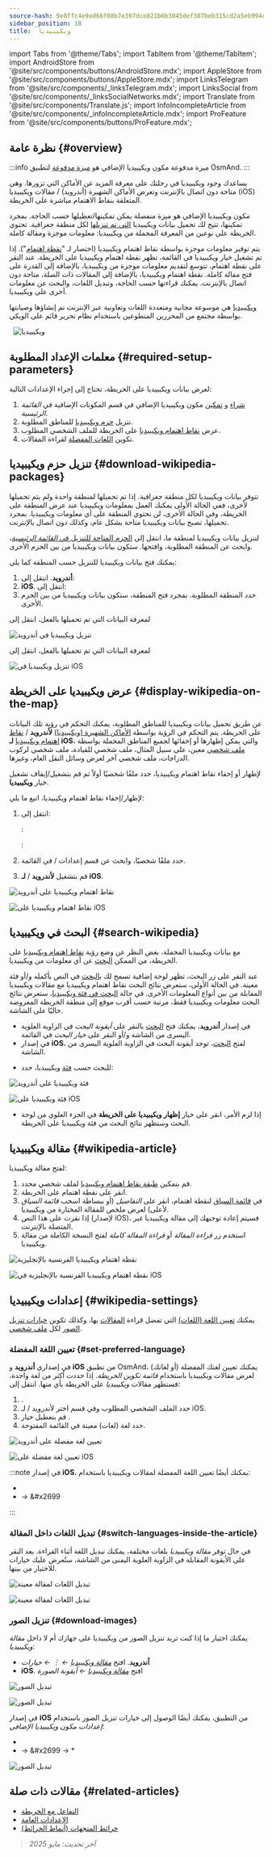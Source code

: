 ```yaml
---
source-hash: 9e8ffc4e9ad66f08b7e397dce821b6b3045def307beb315cd2a5eb994c70479b
sidebar_position: 18
title:  ويكيبيديا
---
```

import Tabs from '@theme/Tabs';
import TabItem from '@theme/TabItem';
import AndroidStore from '@site/src/components/buttons/AndroidStore.mdx';
import AppleStore from '@site/src/components/buttons/AppleStore.mdx';
import LinksTelegram from '@site/src/components/_linksTelegram.mdx';
import LinksSocial from '@site/src/components/_linksSocialNetworks.mdx';
import Translate from '@site/src/components/Translate.js';
import InfoIncompleteArticle from '@site/src/components/_infoIncompleteArticle.mdx';
import ProFeature from '@site/src/components/buttons/ProFeature.mdx';




## نظرة عامة {#overview}

:::info ميزة مدفوعة
مكون ويكيبيديا الإضافي هو [ميزة مدفوعة](../purchases/index.md) لتطبيق OsmAnd.
:::

يساعدك وجود ويكيبيديا في رحلتك على معرفة المزيد عن الأماكن التي تزورها. وهي متاحة دون اتصال بالإنترنت وتعرض الأماكن الشهيرة (أندرويد) / مقالات ويكيبيديا (iOS) المتعلقة بنقاط الاهتمام مباشرة على الخريطة.

مكون ويكيبيديا الإضافي هو ميزة منفصلة يمكن تمكينها/تعطيلها حسب الحاجة. بمجرد تمكينها، تتيح لك تحميل بيانات ويكيبيديا [التي تم تنزيلها](../personal/maps-resources.md#download-maps-maps) لكل منطقة جغرافية. تحتوي الخريطة على نوعين من المعرفة المحملة من ويكيبيديا: معلومات موجزة ومقالة كاملة.

يتم توفير معلومات موجزة بواسطة نقاط اهتمام ويكيبيديا (اختصار لـ "[نقطة اهتمام](../map/point-layers-on-map.md)"). إذا تم تشغيل خيار ويكيبيديا في القائمة، تظهر نقطة اهتمام ويكيبيديا على الخريطة. عند النقر على نقطة اهتمام، تتوسع لتقديم معلومات موجزة من ويكيبيديا، بالإضافة إلى القدرة على فتح مقالة كاملة. نقطة اهتمام ويكيبيديا، بالإضافة إلى المقالات ذات الصلة، متاحة دون اتصال بالإنترنت. يمكنك قراءتها حسب الحاجة، وتبديل اللغات، والبحث عن معلومات أخرى على ويكيبيديا.

[ويكيبيديا](https://en.wikipedia.org/wiki/Wikipedia) هي موسوعة مجانية ومتعددة اللغات وتعاونية عبر الإنترنت تم إنشاؤها وصيانتها بواسطة مجتمع من المحررين المتطوعين باستخدام نظام تحرير قائم على الويكي.

&nbsp;
![ويكيبيديا](@site/static/img/map/map-wikipedia.png)


## معلمات الإعداد المطلوبة {#required-setup-parameters}

لعرض بيانات ويكيبيديا على الخريطة، تحتاج إلى إجراء الإعدادات التالية:

1. [شراء](../plugins/index.md#purchase) و [تمكين](../plugins/index.md#enable--disable) مكون ويكيبيديا الإضافي في قسم المكونات الإضافية في *القائمة الرئيسية*.
2. تنزيل [حزم ويكيبيديا](#download-wikipedia-packages) للمناطق المطلوبة.
3. عرض [نقاط اهتمام ويكيبيديا](#display-wikipedia-on-the-map) على الخريطة للملف الشخصي المطلوب.
4. تكوين [اللغات المفضلة](#set-preferred-language) لقراءة المقالات.


## تنزيل حزم ويكيبيديا {#download-wikipedia-packages}

تتوفر بيانات ويكيبيديا لكل منطقة جغرافية. إذا تم تحميلها لمنطقة واحدة ولم يتم تحميلها لأخرى، ففي الحالة الأولى يمكنك العمل بمعلومات ويكيبيديا عند عرض المنطقة على الخريطة، وفي الحالة الأخرى، لن تحتوي المنطقة على أي معلومات ويكيبيديا. بمجرد تحميلها، تصبح بيانات ويكيبيديا متاحة بشكل عام، وكذلك دون اتصال بالإنترنت.

لتنزيل بيانات ويكيبيديا لمنطقة ما، انتقل إلى [الحزم المتاحة للتنزيل في *القائمة الرئيسية*](../start-with/download-maps.md#download---main-menu)، وابحث عن المنطقة المطلوبة، وافتحها. ستكون بيانات ويكيبيديا من بين الحزم الأخرى.

يمكنك فتح بيانات ويكيبيديا للتنزيل حسب المنطقة كما يلي:

1. **أندرويد**. انتقل إلى: *<Translate android="true" ids="shared_string_menu,maps_and_resources,regions"/>*
2. **iOS**. انتقل إلى: *<Translate ios="true" ids="shared_string_menu,res_mapsres,res_worldwide"/>*
3. حدد المنطقة المطلوبة. بمجرد فتح المنطقة، ستكون بيانات ويكيبيديا من بين الحزم الأخرى.

<Tabs groupId="operating-systems" queryString="current-os">

<TabItem value="android" label="أندرويد">

لمعرفة البيانات التي تم تحميلها بالفعل، انتقل إلى *<Translate android="true" ids="shared_string_menu,download_tab_local,download_wikipedia_maps"/>*

![تنزيل ويكيبيديا في أندرويد](@site/static/img/plugins/wikipedia/download_wikipedia_android2.png)

</TabItem>

<TabItem value="ios" label="iOS">

لمعرفة البيانات التي تم تحميلها بالفعل، انتقل إلى *<Translate ios="true" ids="shared_string_menu,res_mapsres,download_tab_local"/>*

![تنزيل ويكيبيديا في iOS](@site/static/img/plugins/wikipedia/download_wikipedia_ios2.png)

</TabItem>

</Tabs>


## عرض ويكيبيديا على الخريطة {#display-wikipedia-on-the-map}

عن طريق تحميل بيانات ويكيبيديا للمناطق المطلوبة، يمكنك التحكم في رؤية تلك البيانات على الخريطة. يتم التحكم في الرؤية بواسطة [الأماكن الشهيرة (ويكيبيديا)](../map/point-layers-on-map.md#-wikipedia) **لأندرويد** / [نقاط اهتمام ويكيبيديا](../map/point-layers-on-map.md#-wikipedia) **لـ iOS**، والتي يمكن إظهارها أو إخفائها لجميع المناطق المحملة بواسطة [ملف شخصي](../personal/profiles.md) معين، على سبيل المثال، ملف شخصي للقيادة، ملف شخصي لركوب الدراجات، ملف شخصي آخر لعرض وسائل النقل العام، وغيرها.

لإظهار أو إخفاء نقاط اهتمام ويكيبيديا، حدد ملفًا شخصيًا أولاً ثم قم بتشغيل/إيقاف تشغيل خيار **ويكيبيديا**.

لإظهار/إخفاء نقاط اهتمام ويكيبيديا، اتبع ما يلي:

1. انتقل إلى:

   **<Translate android="true" ids="android_button_seq"/>**: [*<Translate android="true" ids="shared_string_menu,configure_map,poi_osmwiki"/>*](../map/popular_places.md#popular-places-wikipedia-menu)

   **<Translate ios="true" ids="ios_button_seq"/>**: *<Translate ios="true" ids="shared_string_menu,configure_map,download_wikipedia_maps"/>*

2. حدد ملفًا شخصيًا، وابحث عن قسم إعدادات *<Translate android="true" ids="shared_string_show"/>*/*<Translate ios="true" ids="shared_string_show_on_map"/>* في القائمة.
3. قم بتشغيل *<Translate android="true" ids="poi_osmwiki"/>* **لأندرويد** / *<Translate ios="true" ids="download_wikipedia_maps"/>* **لـ iOS**.

<Tabs groupId="operating-systems" queryString="current-os">

<TabItem value="android" label="أندرويد">

![نقاط اهتمام ويكيبيديا على أندرويد](@site/static/img/map/map-wikipedia-on-map.png)

</TabItem>

<TabItem value="ios" label="iOS">

![نقاط اهتمام ويكيبيديا على iOS](@site/static/img/map/map-wikipedia-on-map_ios.png)

</TabItem>

</Tabs>


## البحث في ويكيبيديا {#search-wikipedia}

مع بيانات ويكيبيديا المحملة، بغض النظر عن وضع رؤية [نقاط اهتمام ويكيبيديا](../map/point-layers-on-map.md#-wikipedia) على الخريطة، من الممكن [البحث](../search/search-poi.md) عن أي معلومات من ويكيبيديا.

عند النقر على زر البحث، تظهر لوحة إضافية تسمح لك [بالبحث](../search/index.md) في النص بأكمله و/أو فئة معينة. في الحالة الأولى، ستعرض نتائج البحث نقاط اهتمام ويكيبيديا مع مقالات ويكيبيديا المقابلة من بين أنواع المعلومات الأخرى. في حالة [البحث في فئة ويكيبيديا](../search/search-poi.md#poi-search)، ستعرض نتائج البحث معلومات ويكيبيديا فقط، مرتبة حسب أقرب موقع إلى منطقة الخريطة المعروضة حاليًا على الشاشة.

- في إصدار **أندرويد**، يمكنك فتح [البحث](../search/index.md) بالنقر على *أيقونة البحث* في الزاوية العلوية اليسرى من الشاشة و/أو النقر على *خيار البحث* في القائمة.
- في إصدار **iOS**، لفتح [البحث](../search/index.md)، توجد أيقونة البحث في الزاوية العلوية اليسرى من الشاشة.

<!--
<Tabs groupId="operating-systems" queryString="current-os">

<TabItem value="android" label="أندرويد">

![بحث ويكيبيديا على أندرويد](@site/static/img/map/map-wikipedia-search.png)

</TabItem>

<TabItem value="ios" label="iOS">

![بحث ويكيبيديا على iOS](@site/static/img/map/map-wikipedia-search_ios.png)

</TabItem>

</Tabs>

-->

- للبحث حسب [فئة](../search/search-poi.md#poi-search) ويكيبيديا، حدد: *<Translate android="true" ids="map_widget_search,search_categories,shared_string_wikipedia"/>*

<Tabs groupId="operating-systems" queryString="current-os">

<TabItem value="android" label="أندرويد">

![فئة ويكيبيديا على أندرويد](@site/static/img/map/map-wikipedia-search-on-map.png)

</TabItem>

<TabItem value="ios" label="iOS">

![فئة ويكيبيديا على iOS](@site/static/img/map/map-wikipedia-search-on-map_ios.png)

</TabItem>

</Tabs>

- إذا لزم الأمر، انقر على خيار **إظهار ويكيبيديا على الخريطة** في الجزء العلوي من لوحة البحث وستظهر نتائج البحث من فئة ويكيبيديا على الخريطة.


## مقالة ويكيبيديا {#wikipedia-article}

لفتح مقالة ويكيبيديا:

1. قم بتمكين [طبقة نقاط اهتمام ويكيبيديا](../map/point-layers-on-map.md#-wikipedia) لملف شخصي محدد.
2. انقر على نقطة اهتمام على الخريطة.
3. في [قائمة السياق](../map/map-context-menu.md) لنقطة اهتمام، انقر على *التفاصيل* (أو ببساطة اسحب *قائمة السياق* لأعلى) لعرض ملخص للمقالة المختارة من ويكيبيديا.
4. إذا نقرت على هذا النص (لإصدار iOS)، فسيتم إعادة توجيهك إلى مقالة ويكيبيديا غير المتصلة بالإنترنت.
5. استخدم زر *قراءة المقالة* أو *قراءة المقالة كاملة* لفتح النسخة الكاملة من مقالة ويكيبيديا.



<Tabs groupId="operating-systems" queryString="current-os">

<TabItem value="android" label="أندرويد">

![نقطة اهتمام ويكيبيديا الفرنسية بالإنجليزية](@site/static/img/plugins/wikipedia/Andr-french-wikipedia-in-eng1.png)

</TabItem>

<TabItem value="ios" label="iOS">

![نقطة اهتمام ويكيبيديا الفرنسية بالإنجليزية في iOS](@site/static/img/plugins/wikipedia/ios_wiki_language2.png)

</TabItem>

</Tabs>


## إعدادات ويكيبيديا {#wikipedia-settings}

يمكنك [تعيين اللغة (اللغات)](#set-preferred-language) التي تفضل قراءة [المقالات](#wikipedia-article) بها، وكذلك تكوين [خيارات تنزيل الصور](#download-images) لكل [ملف شخصي](../personal/profiles.md).

### تعيين اللغة المفضلة {#set-preferred-language}

في إصداري **أندرويد** و **iOS** من تطبيق OsmAnd، يمكنك تعيين لغتك المفضلة (أو لغاتك) لعرض مقالات ويكيبيديا باستخدام *قائمة تكوين الخريطة*. إذا حددت أكثر من لغة واحدة، فستظهر مقالات *ويكيبيديا* على الخريطة بأي منها. انتقل إلى:

1. *<Translate android="true" ids="shared_string_menu,configure_map"/>*.
2. حدد الملف الشخصي المطلوب وفي قسم *<Translate android="true" ids="shared_string_show"/>* اختر *<Translate android="true" ids="poi_osmwiki"/>* لأندرويد / *<Translate ios="true" ids="download_wikipedia_maps"/>* لـ iOS.
3. قم بتعطيل خيار *<Translate android="true" ids="shared_string_all_languages"/>*.
4. حدد لغة (لغات) معينة في القائمة المفتوحة.

<Tabs groupId="operating-systems" queryString="current-os">

<TabItem value="android" label="أندرويد">

![تعيين لغة مفضلة على أندرويد](@site/static/img/plugins/wikipedia/and_select_languages_wiki1.png)

</TabItem>

<TabItem value="ios" label="iOS">

![تعيين لغة مفضلة على iOS](@site/static/img/map/map-wikipedia-language-2-ios.png)

</TabItem>

</Tabs>

:::note
في إصدار **iOS**، يمكنك أيضًا تعيين اللغة المفضلة لمقالات ويكيبيديا باستخدام:

- *<Translate ios="true" ids="shared_string_menu,shared_string_settings,application_profiles,plugins_menu_group,download_wikipedia_maps"/>*
- *<Translate ios="true" ids="shared_string_menu,plugins_menu_group,download_wikipedia_maps"/>* → &#x2699

:::

### تبديل اللغات داخل المقالة {#switch-languages-inside-the-article}

في حال توفر *مقالة ويكيبيديا* بلغات مختلفة، يمكنك تبديل اللغة أثناء القراءة. بعد النقر على الأيقونة المقابلة في الزاوية العلوية اليمنى من الشاشة، ستُعرض عليك خيارات للاختيار من بينها.

<Tabs groupId="operating-systems" queryString="current-os">

<TabItem value="android" label="أندرويد">

![تبديل اللغات لمقالة معينة](@site/static/img/plugins/wikipedia/and_lang_inside_article.png)

</TabItem>

<TabItem value="ios" label="iOS">

![تبديل اللغات لمقالة معينة](@site/static/img/plugins/wikipedia/switch_languages_ios_1.png)

</TabItem>

</Tabs>


### تنزيل الصور {#download-images}

يمكنك اختيار ما إذا كنت تريد تنزيل الصور من ويكيبيديا على جهازك أم لا داخل *مقالة ويكيبيديا*:

- **أندرويد**. افتح *[مقالة ويكيبيديا](#display-wikipedia-on-the-map) ← &#8942; ← خيارات*
- **iOS**. افتح *[مقالة ويكيبيديا](#display-wikipedia-on-the-map) ← أيقونة الصورة*

<Tabs groupId="operating-systems" queryString="current-os">

<TabItem value="android" label="أندرويد">

![تبديل الصور](@site/static/img/plugins/wikipedia/images_android.png)

</TabItem>

<TabItem value="ios" label="iOS">

![تبديل الصور](@site/static/img/plugins/wikipedia/images_menu_ios_2.png)

</TabItem>

</Tabs>

في إصدار **iOS** من التطبيق، يمكنك أيضًا الوصول إلى خيارات تنزيل الصور باستخدام *إعدادات مكون ويكيبيديا الإضافي*:

- *<Translate ios="true" ids="shared_string_menu,shared_string_settings,application_profiles,plugins_menu_group,download_wikipedia_maps,wikivoyage_download_pics"/>*
- *<Translate ios="true" ids="shared_string_menu,plugins_menu_group,download_wikipedia_maps"/>* → &#x2699 → <Translate ios="true" ids="wikivoyage_download_pics"/>*

![تبديل الصور](@site/static/img/plugins/wikipedia/images_menu_ios.png)


## مقالات ذات صلة {#related-articles}

- [التفاعل مع الخريطة](../../user/map/interact-with-map.md)
- [الإعدادات العامة](../../user/personal/global-settings.md)
- [خرائط المتجهات (أنماط الخرائط)](../../user/map/vector-maps.md)

> *آخر تحديث: مايو 2025*